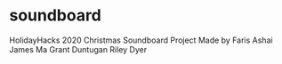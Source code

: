 # soundboard
HolidayHacks 2020 Christmas Soundboard Project
Made by
Faris Ashai
James Ma
Grant Duntugan
Riley Dyer
